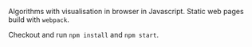 
Algorithms with visualisation in browser in Javascript. Static web pages build with `webpack`.

Checkout and run `npm install` and `npm start`.
